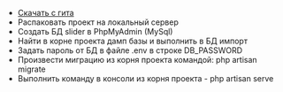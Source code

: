 - [Скачать с гита](https://github.com/AnkaSidorova/page_heroes)
- Распаковать проект на локальный сервер
- Создать БД slider в PhpMyAdmin (MySql)
- Найти в корне проекта дамп базы и выполнить в БД импорт 
- Задать пароль от БД в файле .env в строке DB_PASSWORD
- Произвести миграцию из корня проекта командой: php artisan migrate
- Выполнить команду в консоли из корня проекта - php artisan serve

